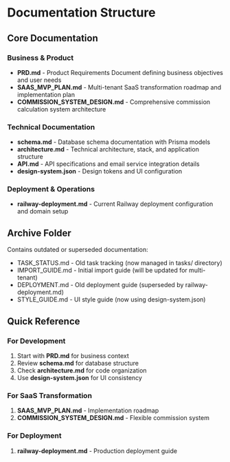 # Documentation Structure

## Core Documentation

### Business & Product
- **PRD.md** - Product Requirements Document defining business objectives and user needs
- **SAAS_MVP_PLAN.md** - Multi-tenant SaaS transformation roadmap and implementation plan
- **COMMISSION_SYSTEM_DESIGN.md** - Comprehensive commission calculation system architecture

### Technical Documentation
- **schema.md** - Database schema documentation with Prisma models
- **architecture.md** - Technical architecture, stack, and application structure
- **API.md** - API specifications and email service integration details
- **design-system.json** - Design tokens and UI configuration

### Deployment & Operations
- **railway-deployment.md** - Current Railway deployment configuration and domain setup

## Archive Folder
Contains outdated or superseded documentation:
- TASK_STATUS.md - Old task tracking (now managed in tasks/ directory)
- IMPORT_GUIDE.md - Initial import guide (will be updated for multi-tenant)
- DEPLOYMENT.md - Old deployment guide (superseded by railway-deployment.md)
- STYLE_GUIDE.md - UI style guide (now using design-system.json)

## Quick Reference

### For Development
1. Start with **PRD.md** for business context
2. Review **schema.md** for database structure
3. Check **architecture.md** for code organization
4. Use **design-system.json** for UI consistency

### For SaaS Transformation
1. **SAAS_MVP_PLAN.md** - Implementation roadmap
2. **COMMISSION_SYSTEM_DESIGN.md** - Flexible commission system

### For Deployment
1. **railway-deployment.md** - Production deployment guide